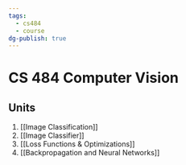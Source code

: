```yaml
---
tags:
  - cs484
  - course
dg-publish: true
---
```

# CS 484 Computer Vision
## Units
1. [[Image Classification]]
2. [[Image Classifier]]
3. [[Loss Functions & Optimizations]]
4. [[Backpropagation and Neural Networks]]
